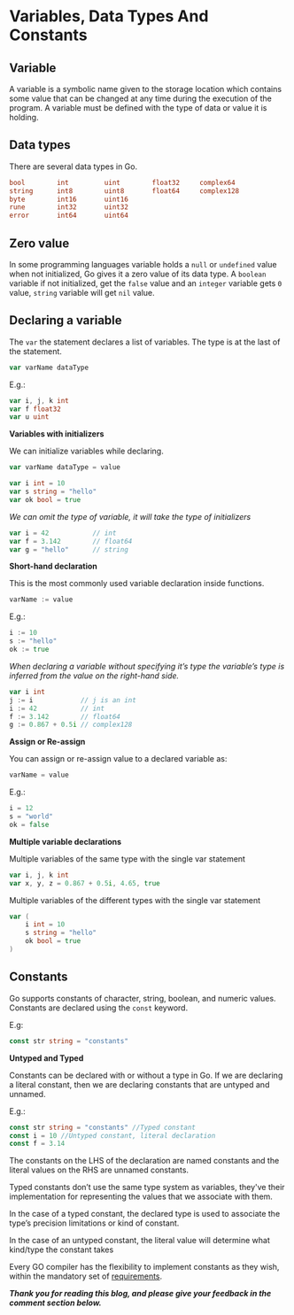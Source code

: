 # Variables, Data Types And Constants

## Variable

A variable is a symbolic name given to the storage location which contains some value that can be changed at any time during the execution of the program. A variable must be defined with the type of data or value it is holding.

## Data types

There are several data types in Go.

```go
bool        int         uint        float32     complex64
string      int8        uint8       float64     complex128
byte        int16       uint16
rune        int32       uint32
error       int64       uint64
```

## Zero value

In some programming languages variable holds a `null` or `undefined` value when not initialized, Go gives it a zero value of its data type. A `boolean` variable if not initialized, get the `false` value and an `integer` variable gets `0` value, `string` variable will get `nil` value.

## Declaring a variable

The `var` the statement declares a list of variables. The type is at the last of the statement.

```go
var varName dataType
```

E.g.:

```go
var i, j, k int
var f float32
var u uint
```

**Variables with initializers**

We can initialize variables while declaring.

```go
var varName dataType = value
```

```go
var i int = 10
var s string = "hello"
var ok bool = true
```

*We can omit the type of variable, it will take the type of initializers*

```go
var i = 42           // int
var f = 3.142        // float64
var g = "hello"      // string
```

**Short-hand declaration**

This is the most commonly used variable declaration inside functions.

```go
varName := value
```

E.g.:

```go
i := 10
s := "hello"
ok := true
```

*When declaring a variable without specifying it’s type the variable’s type is inferred from the value on the right-hand side.*

```go
var i int
j := i            // j is an int
i := 42           // int
f := 3.142        // float64
g := 0.867 + 0.5i // complex128
```

**Assign or Re-assign**

You can assign or re-assign value to a declared variable as:

```go
varName = value
```

E.g.:

```go
i = 12
s = "world"
ok = false
```

**Multiple variable declarations**

Multiple variables of the same type with the single var statement

```go
var i, j, k int
var x, y, z = 0.867 + 0.5i, 4.65, true
```

Multiple variables of the different types with the single var statement

```go
var (
    i int = 10
    s string = "hello"
    ok bool = true
)
```

## Constants

Go supports constants of character, string, boolean, and numeric values. Constants are declared using the `const` keyword.

E.g:

```go
const str string = "constants"
```

**Untyped and Typed**

Constants can be declared with or without a type in Go. If we are declaring a literal constant, then we are declaring constants that are untyped and unnamed.

E.g.:

```go
const str string = "constants" //Typed constant
const i = 10 //Untyped constant, literal declaration
const f = 3.14
```

The constants on the LHS of the declaration are named constants and the literal values on the RHS are unnamed constants.

Typed constants don’t use the same type system as variables, they've their implementation for representing the values that we associate with them.

In the case of a typed constant, the declared type is used to associate the type’s precision limitations or kind of constant.

In the case of an untyped constant, the literal value will determine what kind/type the constant takes

Every GO compiler has the flexibility to implement constants as they wish, within the mandatory set of [requirements](http://golang.org/ref/spec#Constants).

***Thank you for reading this blog, and please give your feedback in the comment section below.***